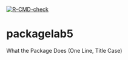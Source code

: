 <!-- badges: start -->
  [![R-CMD-check](https://github.com/duckduckquack/packagelab5/actions/workflows/R-CMD-check.yaml/badge.svg)](https://github.com/duckduckquack/packagelab5/actions/workflows/R-CMD-check.yaml)
  <!-- badges: end -->
# packagelab5
What the Package Does (One Line, Title Case)

